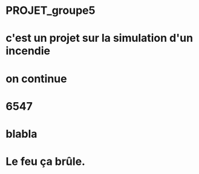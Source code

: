 # PROJET_groupe5
# c'est un projet sur la simulation d'un incendie 
# on continue
# 6547
# blabla
# Le feu ça brûle.